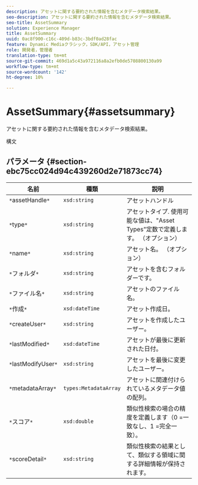 ```yaml
---
description: アセットに関する要約された情報を含むメタデータ検索結果。
seo-description: アセットに関する要約された情報を含むメタデータ検索結果。
seo-title: AssetSummary
solution: Experience Manager
title: AssetSummary
uuid: 0ac8f900-c16c-409d-b83c-3bdf0ad28fac
feature: Dynamic Mediaクラシック，SDK/API，アセット管理
role: 開発者，管理者
translation-type: tm+mt
source-git-commit: 469d1a5c43a972116a8a2efb0de5708800130a99
workflow-type: tm+mt
source-wordcount: '142'
ht-degree: 10%

---
```



# AssetSummary{#assetsummary}

アセットに関する要約された情報を含むメタデータ検索結果。

構文

## パラメータ {#section-ebc75cc024d94c439260d2e71873cc74}

| 名前 | 種類 | 説明 |
|---|---|---|
| `*`assetHandle`*` | `xsd:string` | アセットハンドル |
| `*`type`*` | `xsd:string` | アセットタイプ. 使用可能な値は、&quot;Asset Types&quot;定数で定義します。 （オプション） |
| `*`name`*` | `xsd:string` | アセット名。 （オプション） |
| `*`フォルダ`*` | `xsd:string` | アセットを含むフォルダーです。 |
| `*`ファイル名`*` | `xsd:string` | アセットのファイル名。 |
| `*`作成`*` | `xsd:dateTime` | アセット作成日。 |
| `*`createUser`*` | `xsd:string` | アセットを作成したユーザー。 |
| `*`lastModified`*` | `xsd:dateTime` | アセットが最後に更新された日付。 |
| `*`lastModifyUser`*` | `xsd:string` | アセットを最後に変更したユーザー。 |
| `*`metadataArray`*` | `types:MetadataArray` | アセットに関連付けられているメタデータ値の配列。 |
| `*`スコア`*` | `xsd:double` | 類似性検索の場合の精度を定義します（0 =一致なし、1 =完全一致）。 |
| `*`scoreDetail`*` | `xsd:string` | 類似性検索の結果として、類似する領域に関する詳細情報が保持されます。 |

